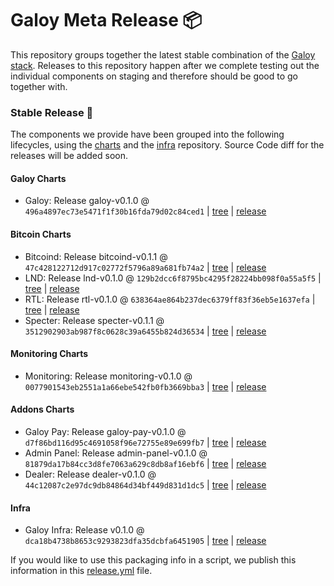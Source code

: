 # Galoy Meta Release 📦

This repository groups together the latest stable combination of the [Galoy stack](https://github.com/GaloyMoney/awesome-galoy#tech-components). 
Releases to this repository happen after we complete testing out the individual components on staging and therefore should be good to go together with.

### Stable Release 🎉

The components we provide have been grouped into the following lifecycles, using the [charts](https://github.com/GaloyMoney/charts) and the [infra](https://github.com/GaloyMoney/galoy-infra) repository. 
Source Code diff for the releases will be added soon.

#### Galoy Charts
- Galoy: Release galoy-v0.1.0 @ `496a4897ec73e5471f1f30b16fda79d02c84ced1` | [tree](https://github.com/GaloyMoney/charts/tree/496a4897ec73e5471f1f30b16fda79d02c84ced1/charts/galoy) | [release](https://github.com/GaloyMoney/charts/releases/tag/galoy-v0.1.0)

#### Bitcoin Charts
- Bitcoind: Release bitcoind-v0.1.1 @ `47c428122712d917c02772f5796a89a681fb74a2` | [tree](https://github.com/GaloyMoney/charts/tree/47c428122712d917c02772f5796a89a681fb74a2/charts/bitcoind) | [release](https://github.com/GaloyMoney/charts/releases/tag/bitcoind-v0.1.1)
- LND: Release lnd-v0.1.0 @ `129b2dcc6f8795bc4295f28224bb098f0a55a5f5` | [tree](https://github.com/GaloyMoney/charts/tree/129b2dcc6f8795bc4295f28224bb098f0a55a5f5/charts/lnd) | [release](https://github.com/GaloyMoney/charts/releases/tag/lnd-v0.1.0)
- RTL: Release rtl-v0.1.0 @ `638364ae864b237dec6379ff83f36eb5e1637efa` | [tree](https://github.com/GaloyMoney/charts/tree/638364ae864b237dec6379ff83f36eb5e1637efa/charts/rtl) | [release](https://github.com/GaloyMoney/charts/releases/tag/rtl-v0.1.0)
- Specter: Release specter-v0.1.1 @ `3512902903ab987f8c0628c39a6455b824d36534` | [tree](https://github.com/GaloyMoney/charts/tree/3512902903ab987f8c0628c39a6455b824d36534/charts/specter) | [release](https://github.com/GaloyMoney/charts/releases/tag/specter-v0.1.1)

#### Monitoring Charts
- Monitoring: Release monitoring-v0.1.0 @ `0077901543eb2551a1a66ebe542fb0fb3669bba3` | [tree](https://github.com/GaloyMoney/charts/tree/0077901543eb2551a1a66ebe542fb0fb3669bba3/charts/monitoring) | [release](https://github.com/GaloyMoney/charts/releases/tag/monitoring-v0.1.0)

#### Addons Charts
- Galoy Pay: Release galoy-pay-v0.1.0 @ `d7f86bd116d95c4691058f96e72755e89e699fb7` | [tree](https://github.com/GaloyMoney/charts/tree/d7f86bd116d95c4691058f96e72755e89e699fb7/charts/galoy-pay) | [release](https://github.com/GaloyMoney/charts/releases/tag/galoy-pay-v0.1.0)
- Admin Panel: Release admin-panel-v0.1.0 @ `81879da17b84cc3d8fe7063a629c8db8af16ebf6` | [tree](https://github.com/GaloyMoney/charts/tree/81879da17b84cc3d8fe7063a629c8db8af16ebf6/charts/admin-panel) | [release](https://github.com/GaloyMoney/charts/releases/tag/admin-panel-v0.1.0)
- Dealer: Release dealer-v0.1.0 @ `44c12087c2e97dc9db84864d34bf449d831d1dc5` | [tree](https://github.com/GaloyMoney/charts/tree/44c12087c2e97dc9db84864d34bf449d831d1dc5/charts/dealer) | [release](https://github.com/GaloyMoney/charts/releases/tag/dealer-v0.1.0)

#### Infra

- Galoy Infra: Release v0.1.0 @ `dca18b4738b8653c9293823dfa35dcbfa6451905` | [tree](https://github.com/GaloyMoney/galoy-infra/tree/dca18b4738b8653c9293823dfa35dcbfa6451905) | [release](https://github.com/GaloyMoney/galoy-infra/releases/tag/v0.1.0)

If you would like to use this packaging info in a script, we publish this information in this [release.yml](./release.yml) file.
